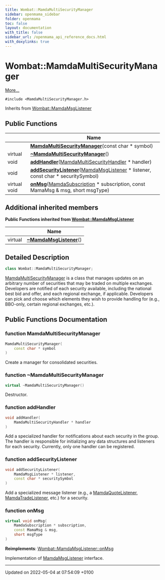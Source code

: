 ```yaml
---
title: Wombat::MamdaMultiSecurityManager
sidebar: openmama_sidebar
folder: openmama
toc: false
layout: documentation
with_title: false
sidebar_url: /openmama_api_reference_docs.html
with_doxylinks: true
---
```


# Wombat::MamdaMultiSecurityManager



 [More...](#detailed-description)


`#include <MamdaMultiSecurityManager.h>`

Inherits from [Wombat::MamdaMsgListener](classWombat_1_1MamdaMsgListener.html)

## Public Functions

|                | Name           |
| -------------- | -------------- |
| | **[MamdaMultiSecurityManager](classWombat_1_1MamdaMultiSecurityManager.html#function-mamdamultisecuritymanager)**(const char * symbol) |
| virtual | **[~MamdaMultiSecurityManager](classWombat_1_1MamdaMultiSecurityManager.html#function-~mamdamultisecuritymanager)**() |
| void | **[addHandler](classWombat_1_1MamdaMultiSecurityManager.html#function-addhandler)**([MamdaMultiSecurityHandler](classWombat_1_1MamdaMultiSecurityHandler.html) * handler) |
| void | **[addSecurityListener](classWombat_1_1MamdaMultiSecurityManager.html#function-addsecuritylistener)**([MamdaMsgListener](classWombat_1_1MamdaMsgListener.html) * listener, const char * securitySymbol) |
| virtual void | **[onMsg](classWombat_1_1MamdaMultiSecurityManager.html#function-onmsg)**([MamdaSubscription](classWombat_1_1MamdaSubscription.html) * subscription, const MamaMsg & msg, short msgType) |

## Additional inherited members

**Public Functions inherited from [Wombat::MamdaMsgListener](classWombat_1_1MamdaMsgListener.html)**

|                | Name           |
| -------------- | -------------- |
| virtual | **[~MamdaMsgListener](classWombat_1_1MamdaMsgListener.html#function-~mamdamsglistener)**() |


## Detailed Description

```cpp
class Wombat::MamdaMultiSecurityManager;
```


[MamdaMultiSecurityManager](classWombat_1_1MamdaMultiSecurityManager.html) is a class that manages updates on an arbitrary number of securities that may be traded on multiple exchanges. Developers are notified of each security available, including the national best bid and offer, and each regional exchange, if applicable. Developers can pick and choose which elements they wish to provide handling for (e.g., BBO-only, certain regional exchanges, etc.). 

## Public Functions Documentation

### function MamdaMultiSecurityManager

```cpp
MamdaMultiSecurityManager(
    const char * symbol
)
```


Create a manager for consolidated securities. 


### function ~MamdaMultiSecurityManager

```cpp
virtual ~MamdaMultiSecurityManager()
```


Destructor. 


### function addHandler

```cpp
void addHandler(
    MamdaMultiSecurityHandler * handler
)
```


Add a specialized handler for notifications about each security in the group. The handler is responsible for initializing any data structures and listeners for each security. Currently, only one handler can be registered. 


### function addSecurityListener

```cpp
void addSecurityListener(
    MamdaMsgListener * listener,
    const char * securitySymbol
)
```


Add a specialized message listener (e.g., a [MamdaQuoteListener](classWombat_1_1MamdaQuoteListener.html), [MamdaTradeListener](classWombat_1_1MamdaTradeListener.html), etc.) for a security. 


### function onMsg

```cpp
virtual void onMsg(
    MamdaSubscription * subscription,
    const MamaMsg & msg,
    short msgType
)
```


**Reimplements**: [Wombat::MamdaMsgListener::onMsg](classWombat_1_1MamdaMsgListener.html#function-onmsg)


Implementation of [MamdaMsgListener](classWombat_1_1MamdaMsgListener.html) interface. 


-------------------------------

Updated on 2022-05-04 at 07:54:09 +0100